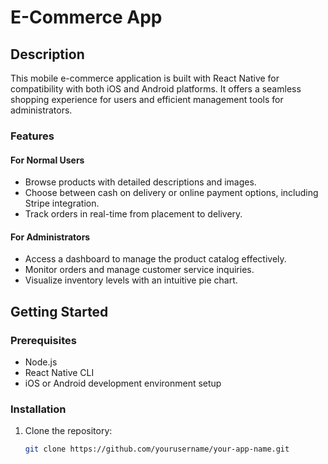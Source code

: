 # E-Commerce App

## Description

This mobile e-commerce application is built with React Native for compatibility with both iOS and Android platforms. It offers a seamless shopping experience for users and efficient management tools for administrators.

### Features

#### For Normal Users
- Browse products with detailed descriptions and images.
- Choose between cash on delivery or online payment options, including Stripe integration.
- Track orders in real-time from placement to delivery.

#### For Administrators
- Access a dashboard to manage the product catalog effectively.
- Monitor orders and manage customer service inquiries.
- Visualize inventory levels with an intuitive pie chart.

## Getting Started

### Prerequisites

- Node.js
- React Native CLI
- iOS or Android development environment setup

### Installation

1. Clone the repository:
   ```sh
   git clone https://github.com/yourusername/your-app-name.git
